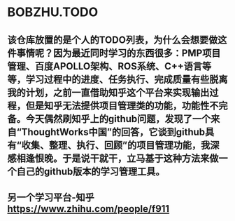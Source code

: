 # BOBZHU.TODO
该仓库放置的是个人的TODO列表，为什么会想要做这件事情呢？因为最近同时学习的东西很多：PMP项目管理、百度APOLLO架构、ROS系统、C++语言等等，学习过程中的进度、任务执行、完成质量有些脱离我的计划，之前一直借助知乎这个平台来实现输出过程，但是知乎无法提供项目管理类的功能，功能性不完备。今天偶然刷知乎上的github问题，发现了一个来自“ThoughtWorks中国”的回答，它谈到github具有“收集、整理、执行、回顾”的项目管理功能，我深感相逢恨晚。于是说干就干，立马基于这种方法来做一个自己的github版本的学习管理工具。
--------------
另一个学习平台-知乎<https://www.zhihu.com/people/f911>
--------------
